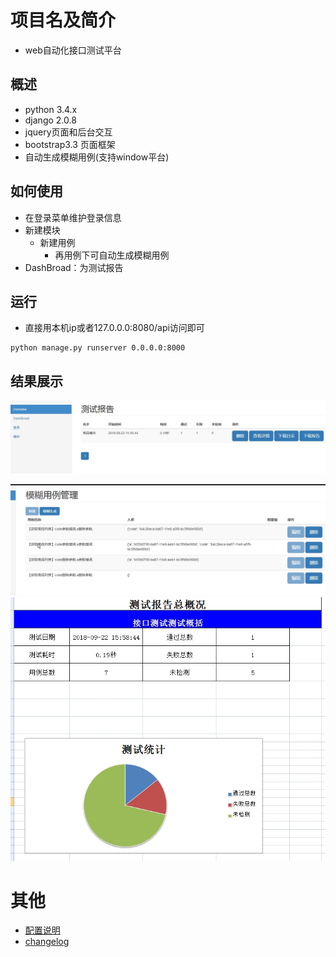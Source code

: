 # 项目名及简介
* web自动化接口测试平台

## 概述
* python 3.4.x
* django 2.0.8
* jquery页面和后台交互
* bootstrap3.3 页面框架
* 自动生成模糊用例(支持window平台)


## 如何使用

* 在登录菜单维护登录信息
* 新建模块
    * 新建用例
      * 再用例下可自动生成模糊用例
* DashBroad：为测试报告


## 运行
- 直接用本机ip或者127.0.0.0:8080/api访问即可

```
python manage.py runserver 0.0.0.0:8000

```


## 结果展示

![dashborad.jpg](img/dashborad.jpg )

![fuzz.jpg](img/fuzz.jpg "detail.jpg")
![report.jpg](img/report.jpg "detail.jpg")

# 其他 
* [配置说明](use.md)
* [changelog](CHANGELOG.md)





